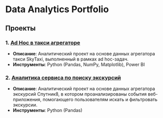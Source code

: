 # Data Analytics Portfolio

## Проекты

### 1. [Ad Hoc в такси агрегаторе](./projects/project-1)
- **Описание**: Аналитический проект на основе данных агрегатора такси SkyTaxi, выполненный в рамках ad hoc-задач.  
- **Инструменты**: Python (Pandas, NumPy, Matplotlib), Power BI

### 2. [Аналитика сервиса по поиску экскурсий](./projects/project-2)
- **Описание**: Аналитический проект на основе данных агрегатора экскурсий Спутник8, в котором проанализированы события веб-приложения, помогающего пользователям искать и фильтровать экскурсии.
- **Инструменты**: Python (Pandas)

